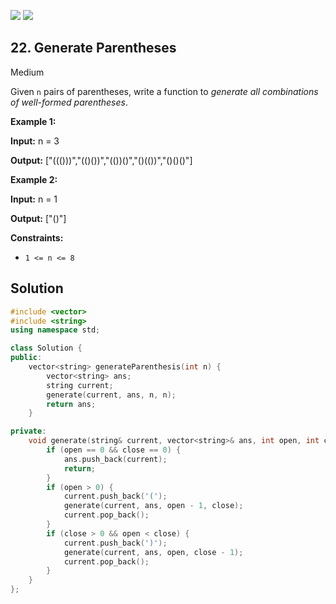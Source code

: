 [![](https://img.shields.io/github/stars/LeetCode-in-Cpp/LeetCode-in-Cpp?label=Stars&style=flat-square)](https://github.com/LeetCode-in-Cpp/LeetCode-in-Cpp)
[![](https://img.shields.io/github/forks/LeetCode-in-Cpp/LeetCode-in-Cpp?label=Fork%20me%20on%20GitHub%20&style=flat-square)](https://github.com/LeetCode-in-Cpp/LeetCode-in-Cpp/fork)

## 22\. Generate Parentheses

Medium

Given `n` pairs of parentheses, write a function to _generate all combinations of well-formed parentheses_.

**Example 1:**

**Input:** n = 3

**Output:** ["((()))","(()())","(())()","()(())","()()()"] 

**Example 2:**

**Input:** n = 1

**Output:** ["()"] 

**Constraints:**

*   `1 <= n <= 8`

## Solution

```cpp
#include <vector>
#include <string>
using namespace std;

class Solution {
public:
    vector<string> generateParenthesis(int n) {
        vector<string> ans;
        string current;
        generate(current, ans, n, n);
        return ans;
    }

private:
    void generate(string& current, vector<string>& ans, int open, int close) {
        if (open == 0 && close == 0) {
            ans.push_back(current);
            return;
        }
        if (open > 0) {
            current.push_back('(');
            generate(current, ans, open - 1, close);
            current.pop_back();
        }
        if (close > 0 && open < close) {
            current.push_back(')');
            generate(current, ans, open, close - 1);
            current.pop_back();
        }
    }
};
```